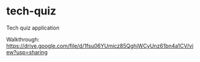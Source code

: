 # tech-quiz

Tech quiz application

Walkthrough: https://drive.google.com/file/d/1fsu06YUmicz85QghjWCyUnz61bn4a1CV/view?usp=sharing
